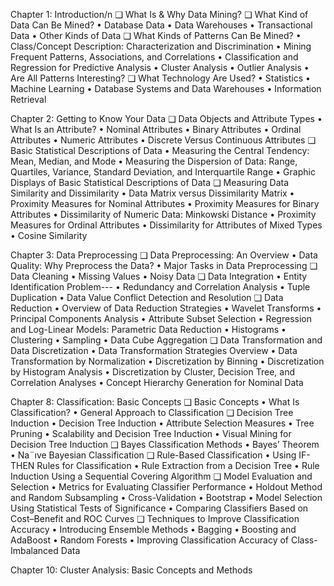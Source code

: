 Chapter 1: Introduction/n
❑ What Is & Why Data Mining?
❑ What Kind of Data Can Be Mined?
• Database Data
• Data Warehouses
• Transactional Data
• Other Kinds of Data
❑ What Kinds of Patterns Can Be Mined?
• Class/Concept Description: Characterization and Discrimination
• Mining Frequent Patterns, Associations, and Correlations
• Classification and Regression for Predictive Analysis
• Cluster Analysis
• Outlier Analysis
• Are All Patterns Interesting?
❑ What Technology Are Used?
• Statistics
• Machine Learning
• Database Systems and Data Warehouses
• Information Retrieval



Chapter 2: Getting to Know Your Data
❑ Data Objects and Attribute Types
• What Is an Attribute?
• Nominal Attributes
• Binary Attributes
• Ordinal Attributes
• Numeric Attributes
• Discrete Versus Continuous Attributes
❑ Basic Statistical Descriptions of Data
• Measuring the Central Tendency: Mean, Median, and Mode
• Measuring the Dispersion of Data: Range, Quartiles, Variance, Standard Deviation, and Interquartile Range
• Graphic Displays of Basic Statistical Descriptions of Data
❑ Measuring Data Similarity and Dissimilarity
• Data Matrix versus Dissimilarity Matrix
• Proximity Measures for Nominal Attributes
• Proximity Measures for Binary Attributes
• Dissimilarity of Numeric Data: Minkowski Distance
• Proximity Measures for Ordinal Attributes
• Dissimilarity for Attributes of Mixed Types
• Cosine Similarity



Chapter 3: Data Preprocessing
❑ Data Preprocessing: An Overview
• Data Quality: Why Preprocess the Data?
• Major Tasks in Data Preprocessing
❑ Data Cleaning
• Missing Values
• Noisy Data
❑ Data Integration
• Entity Identification Problem---
• Redundancy and Correlation Analysis
• Tuple Duplication
• Data Value Conflict Detection and Resolution
❑ Data Reduction
• Overview of Data Reduction Strategies
• Wavelet Transforms
• Principal Components Analysis
• Attribute Subset Selection
• Regression and Log-Linear Models: Parametric Data Reduction
• Histograms
• Clustering
• Sampling
• Data Cube Aggregation
❑ Data Transformation and Data Discretization
• Data Transformation Strategies Overview
• Data Transformation by Normalization
• Discretization by Binning
• Discretization by Histogram Analysis
• Discretization by Cluster, Decision Tree, and Correlation Analyses
• Concept Hierarchy Generation for Nominal Data



Chapter 8: Classification: Basic Concepts
❑ Basic Concepts
• What Is Classification?
• General Approach to Classification
❑ Decision Tree Induction
• Decision Tree Induction
• Attribute Selection Measures
• Tree Pruning
• Scalability and Decision Tree Induction
• Visual Mining for Decision Tree Induction
❑ Bayes Classification Methods
• Bayes’ Theorem
• Na¨ıve Bayesian Classification
❑ Rule-Based Classification
• Using IF-THEN Rules for Classification
• Rule Extraction from a Decision Tree
• Rule Induction Using a Sequential Covering Algorithm
❑ Model Evaluation and Selection
• Metrics for Evaluating Classifier Performance
• Holdout Method and Random Subsampling
• Cross-Validation
• Bootstrap
• Model Selection Using Statistical Tests of Significance
• Comparing Classifiers Based on Cost–Benefit and ROC Curves
❑ Techniques to Improve Classification Accuracy
• Introducing Ensemble Methods
• Bagging
• Boosting and AdaBoost
• Random Forests
• Improving Classification Accuracy of Class-Imbalanced Data


Chapter 10: Cluster Analysis: Basic Concepts and Methods

